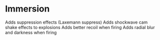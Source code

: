 # Immersion

Adds suppression effects (Laxemann suppress)
Adds shockwave cam shake effects to explosions
Adds better recoil when firing
Adds radial blur and darkness when firing
